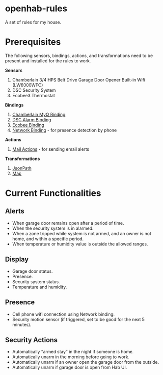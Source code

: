 # openhab-rules
A set of rules for my house.

# Prerequisites
The following sensors, bindings, actions, and transformations need to be present and installed for the rules to work.

**Sensors**
1. Chamberlain 3/4 HPS Belt Drive Garage Door Opener Built-in Wifi (LW6000WFC)
2. DSC Security System
3. Ecobee3 Thermostat

**Bindings**
1. [Chamberlain MyQ Binding](https://docs.openhab.org/addons/bindings/myq1/readme.html)
2. [DSC Alarm Binding](https://docs.openhab.org/addons/bindings/dscalarm/readme.html)
3. [Ecobee Binding](https://docs.openhab.org/addons/bindings/ecobee1/readme.html)
4. [Network Binding](https://docs.openhab.org/addons/bindings/network/readme.html) - for presence detection by phone

**Actions**
1. [Mail Actions](https://docs.openhab.org/addons/actions/mail/readme.html) - for sending email alerts

**Transformations**
1. [JsonPath](https://docs.openhab.org/addons/transformations/jsonpath/readme.html)
2. [Map](https://docs.openhab.org/addons/transformations/map/readme.html)

# Current Functionalities
## Alerts
* When garage door remains open after a period of time.
* When the security system is in alarmed.
* When a zone tripped while system is not armed, and an owner is not home, and within a specific period. 
* When temperature or humidity value is outside the allowed ranges.

## Display
* Garage door status.
* Presence.
* Security system status.
* Temperature and humidity.

## Presence
* Cell phone wifi connection using Network binding.
* Security motion sensor (if triggered, set to be good for the next 5 minutes).

## Security Actions
* Automatically “armed stay” in the night if someone is home.
* Automatically unarm in the morning before going to work.
* Automatically unarm if an owner open the garage door from the outside.
* Automatically unarm if garage door is open from Hab UI.
